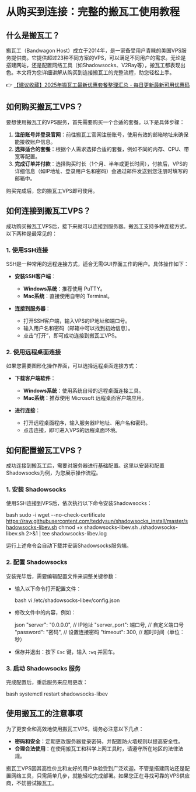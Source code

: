 # 从购买到连接：完整的搬瓦工使用教程

## 什么是搬瓦工？

搬瓦工（Bandwagon Host）成立于2014年，是一家备受用户青睐的美国VPS服务提供商。它提供超过23种不同方案的VPS，可以满足不同用户的需求。无论是搭建网站，还是配置网络工具（如Shadowsocks、V2Ray等），搬瓦工都表现出色。本文将为您详细讲解从购买到连接搬瓦工的完整流程，助您轻松上手。

👉 [【建议收藏】2025年搬瓦工最新优惠套餐整理汇总 - 每日更新最新可用优惠码](https://bit.ly/banwagon)

## 如何购买搬瓦工VPS？

要想使用搬瓦工的VPS服务，首先需要购买一个合适的套餐。以下是具体步骤：

1. **注册账号并登录官网**：前往搬瓦工官网注册账号，使用有效的邮箱地址来确保能接收账户信息。
2. **选择适合的套餐**：根据个人需求选择合适的套餐，例如不同的内存、CPU、带宽等配置。
3. **完成订单并付款**：选择购买时长（1个月、半年或更长时间），付款后，VPS的详细信息（如IP地址、登录用户名和密码）会通过邮件发送到您注册时填写的邮箱中。

购买完成后，您的搬瓦工VPS即可使用。

## 如何连接到搬瓦工VPS？

成功购买搬瓦工VPS后，接下来就可以连接到服务器。搬瓦工支持多种连接方式，以下两种是最常见的：

### **1. 使用SSH连接**

SSH是一种常用的远程连接方式，适合无需GUI界面工作的用户。具体操作如下：

- **安装SSH客户端**：
  - **Windows系统**：推荐使用 PuTTY。
  - **Mac系统**：直接使用自带的 Terminal。
  
- **连接到服务器**：
  - 打开SSH客户端，输入VPS的IP地址和端口号。
  - 输入用户名和密码（邮箱中可以找到初始信息）。
  - 点击“打开”，即可成功连接到搬瓦工VPS。

### **2. 使用远程桌面连接**

如果您需要图形化操作界面，可以选择远程桌面连接方式：

- **下载客户端软件**：
  - **Windows系统**：使用系统自带的远程桌面连接工具。
  - **Mac系统**：推荐使用 Microsoft 远程桌面客户端应用。
  
- **进行连接**：
  - 打开远程桌面程序，输入服务器IP地址、用户名和密码。
  - 点击连接，即可进入VPS的远程桌面环境。

## 如何配置搬瓦工VPS？

成功连接到搬瓦工后，需要对服务器进行基础配置。这里以安装和配置Shadowsocks为例，为您展示操作流程。

### **1. 安装 Shadowsocks**

使用SSH连接到VPS后，依次执行以下命令安装Shadowsocks：

bash
sudo -i
wget --no-check-certificate https://raw.githubusercontent.com/teddysun/shadowsocks_install/master/shadowsocks-libev.sh
chmod +x shadowsocks-libev.sh
./shadowsocks-libev.sh 2>&1 | tee shadowsocks-libev.log

运行上述命令会自动下载并安装Shadowsocks服务端。

### **2. 配置 Shadowsocks**

安装完毕后，需要编辑配置文件来调整关键参数：

- 输入以下命令打开配置文件：
  
  bash
  vi /etc/shadowsocks-libev/config.json
  

- 修改文件中的内容，例如：
  
  json
  "server": "0.0.0.0",          // IP地址
  "server_port": 端口号,        // 自定义端口号
  "password": "密码",           // 设置连接密码
  "timeout": 300,               // 超时时间（单位：秒）
  

- 保存并退出：按下 `Esc` 键，输入 `:wq` 并回车。

### **3. 启动 Shadowsocks 服务**

完成配置后，重启服务来应用更改：

bash
systemctl restart shadowsocks-libev

## 使用搬瓦工的注意事项

为了更安全和高效地使用搬瓦工VPS，请务必注意以下几点：

- **密码和安全**：定期更改服务器登录密码，并配置防火墙规则以提高安全性。
- **合理合法使用**：在使用搬瓦工和科学上网工具时，请遵守所在地区的法律法规。

搬瓦工VPS因其高性价比和友好的用户体验受到广泛欢迎。不管是搭建网站还是配置网络工具，只需简单几步，就能轻松完成部署。如果您正在寻找可靠的VPS供应商，不妨尝试搬瓦工。